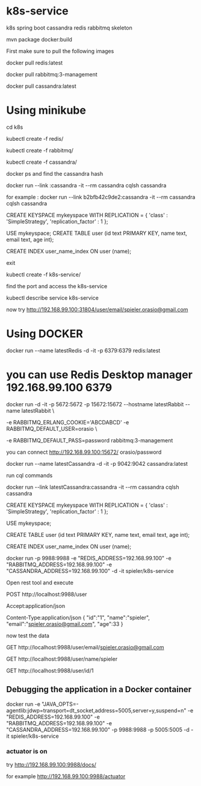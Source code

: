 # k8s-service
k8s spring boot cassandra redis rabbitmq skeleton 

mvn package docker:build



First make sure to pull the following images 

docker pull redis:latest

docker pull rabbitmq:3-management

docker pull cassandra:latest



# Using minikube 


cd  k8s

kubectl create -f redis/

kubectl create -f rabbitmq/

kubectl create -f cassandra/


docker ps and find the cassandra hash

docker run --link <hash>:cassandra -it --rm cassandra cqlsh cassandra

for example : docker run --link b2bfb42c9de2:cassandra  -it    --rm cassandra cqlsh cassandra



CREATE KEYSPACE mykeyspace WITH REPLICATION = { 'class' : 'SimpleStrategy', 'replication_factor' : 1 };

USE mykeyspace; CREATE TABLE user (id text PRIMARY KEY, name text, email text, age int);

CREATE INDEX user_name_index ON user (name);

exit 

kubectl create -f k8s-service/

find the port and access the k8s-service

kubectl describe service k8s-service

now try http://192.168.99.100:31804/user/email/spieler.orasio@gmail.com

# Using DOCKER 
 

docker run --name latestRedis -d -it  -p 6379:6379 redis:latest

# you can use Redis Desktop manager 192.168.99.100 6379

docker run -d -it  -p 5672:5672   -p 15672:15672 --hostname latestRabbit --name latestRabbit \

 -e RABBITMQ_ERLANG_COOKIE='ABCDABCD'  -e RABBITMQ_DEFAULT_USER=orasio \
 
 -e RABBITMQ_DEFAULT_PASS=password  rabbitmq:3-management
 

you can connect http://192.168.99.100:15672/    orasio/password


docker run --name latestCassandra -d -it -p 9042:9042 cassandra:latest

run cql commands

docker run --link latestCassandra:cassandra  -it    --rm cassandra cqlsh cassandra


CREATE KEYSPACE mykeyspace WITH REPLICATION = { 'class' : 'SimpleStrategy', 'replication_factor' : 1 };

USE mykeyspace;

CREATE TABLE user (id text PRIMARY KEY, name text, email text, age int);

CREATE INDEX user_name_index ON user (name);


docker run -p 9988:9988 -e "REDIS_ADDRESS=192.168.99.100" -e "RABBITMQ_ADDRESS=192.168.99.100" -e "CASSANDRA_ADDRESS=192.168.99.100" -d -it spieler/k8s-service



Open rest tool and execute 

POST http://localhost:9988/user

Accept:application/json

Content-Type:application/json
{
   "id":"1",
   "name":"spieler",
   "email":"spieler.orasio@gmail.com",
   "age":33
}

now test the data

GET http://localhost:9988/user/email/spieler.orasio@gmail.com

GET http://localhost:9988/user/name/spieler

GET http://localhost:9988/user/id/1






   
## Debugging the application in a Docker container

docker run   -e "JAVA_OPTS=-agentlib:jdwp=transport=dt_socket,address=5005,server=y,suspend=n"  -e "REDIS_ADDRESS=192.168.99.100" -e "RABBITMQ_ADDRESS=192.168.99.100" -e "CASSANDRA_ADDRESS=192.168.99.100" -p 9988:9988 -p 5005:5005  -d -it spieler/k8s-service



### actuator is on 
try http://192.168.99.100:9988/docs/

for example http://192.168.99.100:9988/actuator



